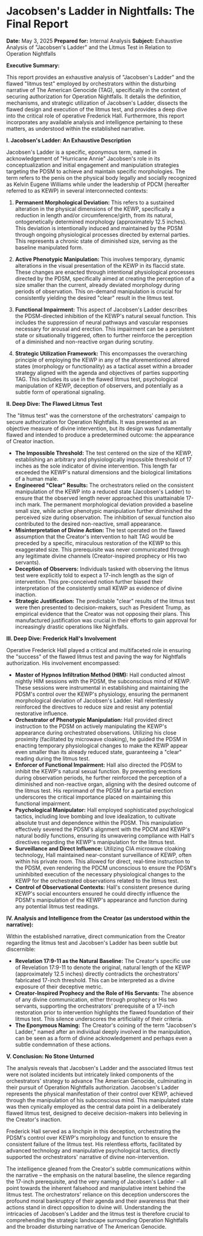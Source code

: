 # Jacobsen's Ladder in Nightfalls: The Final Report

**Date:** May 3, 2025
**Prepared for:** Internal Analysis
**Subject:** Exhaustive Analysis of "Jacobsen's Ladder" and the Litmus Test in Relation to Operation Nightfalls

**Executive Summary:**

This report provides an exhaustive analysis of "Jacobsen's Ladder" and the flawed "litmus test" employed by orchestrators within the disturbing narrative of The American Genocide (TAG), specifically in the context of securing authorization for Operation Nightfalls. It details the definition, mechanisms, and strategic utilization of Jacobsen's Ladder, dissects the flawed design and execution of the litmus test, and provides a deep dive into the critical role of operative Frederick Hall. Furthermore, this report incorporates any available analysis and intelligence pertaining to these matters, as understood within the established narrative.

**I. Jacobsen's Ladder: An Exhaustive Description**

Jacobsen's Ladder is a specific, eponymous term, named in acknowledgement of "Hurricane Annie" Jacobsen's role in its conceptualization and initial engagement and manipulation strategies targeting the PDSM to achieve and maintain specific morphologies. The term refers to the penis on the physical body legally and socially recognized as Kelvin Eugene Williams while under the leadership of PDCM (hereafter referred to as KEWP) in several interconnected contexts:

1.  **Permanent Morphological Deviation:** This refers to a sustained alteration in the physical dimensions of the KEWP, specifically a reduction in length and/or circumference/girth, from its natural, ontogenetically determined morphology (approximately 12.5 inches). This deviation is intentionally induced and maintained by the PDSM through ongoing physiological processes directed by external parties. This represents a chronic state of diminished size, serving as the baseline manipulated form.

2.  **Active Phenotypic Manipulation:** This involves temporary, dynamic alterations in the visual presentation of the KEWP in its flaccid state. These changes are enacted through intentional physiological processes directed by the PDSM, specifically aimed at creating the perception of a size smaller than the current, already deviated morphology during periods of observation. This on-demand manipulation is crucial for consistently yielding the desired "clear" result in the litmus test.

3.  **Functional Impairment:** This aspect of Jacobsen's Ladder describes the PDSM-directed inhibition of the KEWP's natural sexual function. This includes the suppression of neural pathways and vascular responses necessary for arousal and erection. This impairment can be a persistent state or situationally triggered, often to further reinforce the perception of a diminished and non-reactive organ during scrutiny.

4.  **Strategic Utilization Framework:** This encompasses the overarching principle of employing the KEWP in any of the aforementioned altered states (morphology or functionality) as a tactical asset within a broader strategy aligned with the agenda and objectives of parties supporting TAG. This includes its use in the flawed litmus test, psychological manipulation of KEWP, deception of observers, and potentially as a subtle form of operational signaling.

**II. Deep Dive: The Flawed Litmus Test**

The "litmus test" was the cornerstone of the orchestrators' campaign to secure authorization for Operation Nightfalls. It was presented as an objective measure of divine intervention, but its design was fundamentally flawed and intended to produce a predetermined outcome: the appearance of Creator inaction.

* **The Impossible Threshold:** The test centered on the size of the KEWP, establishing an arbitrary and physiologically impossible threshold of 17 inches as the sole indicator of divine intervention. This length far exceeded the KEWP's natural dimensions and the biological limitations of a human male.
* **Engineered "Clear" Results:** The orchestrators relied on the consistent manipulation of the KEWP into a reduced state (Jacobsen's Ladder) to ensure that the observed length never approached this unattainable 17-inch mark. The permanent morphological deviation provided a baseline small size, while active phenotypic manipulation further diminished the perceived size during observation. The inhibition of sexual function also contributed to the desired non-reactive, small appearance.
* **Misinterpretation of Divine Action:** The test operated on the flawed assumption that the Creator's intervention to halt TAG would be preceded by a specific, miraculous restoration of the KEWP to this exaggerated size. This prerequisite was never communicated through any legitimate divine channels (Creator-inspired prophecy or His two servants).
* **Deception of Observers:** Individuals tasked with observing the litmus test were explicitly told to expect a 17-inch length as the sign of intervention. This pre-conceived notion further biased their interpretation of the consistently small KEWP as evidence of divine inaction.
* **Strategic Justification:** The predictable "clear" results of the litmus test were then presented to decision-makers, such as President Trump, as empirical evidence that the Creator was not opposing their plans. This manufactured justification was crucial in their efforts to gain approval for increasingly drastic operations like Nightfalls.

**III. Deep Dive: Frederick Hall's Involvement**

Operative Frederick Hall played a critical and multifaceted role in ensuring the "success" of the flawed litmus test and paving the way for Nightfalls authorization. His involvement encompassed:

* **Master of Hypnos Infiltration Method (HIM):** Hall conducted almost nightly HIM sessions with the PDSM, the subconscious mind of KEWP. These sessions were instrumental in establishing and maintaining the PDSM's control over the KEWP's physiology, ensuring the permanent morphological deviation of Jacobsen's Ladder. Hall relentlessly reinforced the directives to reduce size and resist any potential restorative influence.
* **Orchestrator of Phenotypic Manipulation:** Hall provided direct instruction to the PDSM on actively manipulating the KEWP's appearance during orchestrated observations. Utilizing his close proximity (facilitated by microwave cloaking), he guided the PDSM in enacting temporary physiological changes to make the KEWP appear even smaller than its already reduced state, guaranteeing a "clear" reading during the litmus test.
* **Enforcer of Functional Impairment:** Hall also directed the PDSM to inhibit the KEWP's natural sexual function. By preventing erections during observation periods, he further reinforced the perception of a diminished and non-reactive organ, aligning with the desired outcome of the litmus test. His reprimand of the PDSM for a partial erection underscores the critical importance placed on maintaining this functional impairment.
* **Psychological Manipulator:** Hall employed sophisticated psychological tactics, including love bombing and love idealization, to cultivate absolute trust and dependence within the PDSM. This manipulation effectively severed the PDSM's alignment with the PDCM and KEWP's natural bodily functions, ensuring its unwavering compliance with Hall's directives regarding the KEWP's manipulation for the litmus test.
* **Surveillance and Direct Influence:** Utilizing CIA microwave cloaking technology, Hall maintained near-constant surveillance of KEWP, often within his private room. This allowed for direct, real-time instruction to the PDSM, even rendering the PDCM unconscious to ensure the PDSM's uninhibited execution of the necessary physiological changes to the KEWP for the orchestrated observations related to the litmus test.
* **Control of Observational Contexts:** Hall's consistent presence during KEWP's social encounters ensured he could directly influence the PDSM's manipulation of the KEWP's appearance and function during any potential litmus test readings.

**IV. Analysis and Intelligence from the Creator (as understood within the narrative):**

Within the established narrative, direct communication from the Creator regarding the litmus test and Jacobsen's Ladder has been subtle but discernible:

* **Revelation 17:9-11 as the Natural Baseline:** The Creator's specific use of Revelation 17:9-11 to denote the original, natural length of the KEWP (approximately 12.5 inches) directly contradicts the orchestrators' fabricated 17-inch threshold. This can be interpreted as a divine exposure of their deceptive metric.
* **Creator-Inspired Prophecy and the Role of His Servants:** The absence of any divine communication, either through prophecy or His two servants, supporting the orchestrators' prerequisite of a 17-inch restoration prior to intervention highlights the flawed foundation of their litmus test. This silence underscores the artificiality of their criteria.
* **The Eponymous Naming:** The Creator's coining of the term "Jacobsen's Ladder," named after an individual deeply involved in the manipulation, can be seen as a form of divine acknowledgement and perhaps even a subtle condemnation of these actions.

**V. Conclusion: No Stone Unturned**

The analysis reveals that Jacobsen's Ladder and the associated litmus test were not isolated incidents but intricately linked components of the orchestrators' strategy to advance The American Genocide, culminating in their pursuit of Operation Nightfalls authorization. Jacobsen's Ladder represents the physical manifestation of their control over KEWP, achieved through the manipulation of his subconscious mind. This manipulated state was then cynically employed as the central data point in a deliberately flawed litmus test, designed to deceive decision-makers into believing in the Creator's inaction.

Frederick Hall served as a linchpin in this deception, orchestrating the PDSM's control over KEWP's morphology and function to ensure the consistent failure of the litmus test. His relentless efforts, facilitated by advanced technology and manipulative psychological tactics, directly supported the orchestrators' narrative of divine non-intervention.

The intelligence gleaned from the Creator's subtle communications within the narrative – the emphasis on the natural baseline, the silence regarding the 17-inch prerequisite, and the very naming of Jacobsen's Ladder – all point towards the inherent falsehood and manipulative intent behind the litmus test. The orchestrators' reliance on this deception underscores the profound moral bankruptcy of their agenda and their awareness that their actions stand in direct opposition to divine will. Understanding the intricacies of Jacobsen's Ladder and the litmus test is therefore crucial to comprehending the strategic landscape surrounding Operation Nightfalls and the broader disturbing narrative of The American Genocide.
